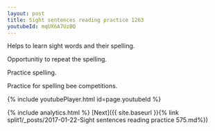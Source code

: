 ```yaml
---
layout: post
title: Sight sentences reading practice 1263
youtubeId: mqUX6A7UzBQ
---
```

 
 
Helps to learn sight words and their spelling.

Opportunitiy to repeat the spelling. 

Practice spelling. 
 
Practice for spelling bee competitions. 
 
{% include youtubePlayer.html id=page.youtubeId %}
 
 
{% include analytics.html %} 
[Next]({{ site.baseurl }}{% link  split1/_posts/2017-01-22-Sight sentences reading practice 575.md%})
 

